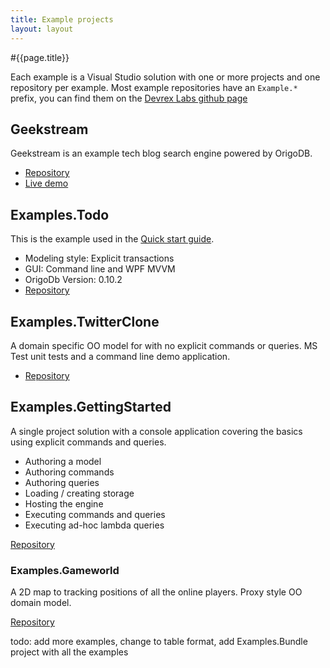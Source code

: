 ```yaml
---
title: Example projects
layout: layout
---
```


#{{page.title}}

Each example is a Visual Studio solution with one or more projects and
one repository per example. Most example repositories have an `Example.*` prefix,
you can find them on the [Devrex Labs github page](http://github.com/devrexlabs)


## Geekstream
Geekstream is an example tech blog search engine powered by OrigoDB.
* [Repository](http://github.com/devrexlabs/geekstream)
* [Live demo](http://geekstream.devrexlabs.com/)


## Examples.Todo
This is the example used in the [Quick start guide](/docs/quick-start-guide).
* Modeling style: Explicit transactions
* GUI: Command line and WPF MVVM
* OrigoDb Version: 0.10.2
* [Repository](http://github.com/devrexlabs/Examples.Todo)


## Examples.TwitterClone
A domain specific OO model for with no explicit commands or queries. MS Test
unit tests and a command line demo application.
* [Repository](http://github.com/devrexlabs/Examples.TwitterClone)

## Examples.GettingStarted
A single project solution with a console application covering the basics using explicit commands and queries.
* Authoring a model
* Authoring commands
* Authoring queries
* Loading / creating storage
* Hosting the engine
* Executing commands and queries
* Executing ad-hoc lambda queries

[Repository](http://github.com/devrexlabs/Examples.GettingStarted)

### Examples.Gameworld
A 2D map to tracking positions of all the online players. Proxy style OO domain model.

[Repository](http://github.com/devrexlabs/Examples.Gameworld)

todo: add more examples, change to table format, add Examples.Bundle project with all the examples
